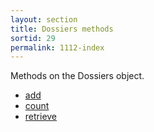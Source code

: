 ```yaml
---
layout: section
title: Dossiers methods
sortid: 29
permalink: 1112-index
---
```

Methods on the Dossiers object.

* [add](./add.md)
* [count](./count.md)
* [retrieve](./retrieve.md)
